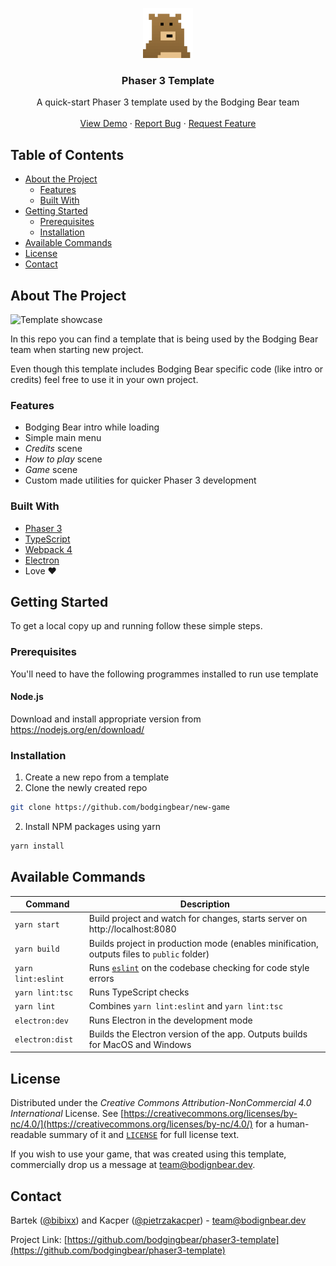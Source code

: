 <!-- PROJECT LOGO -->
<p align="center">
  <a href="https://github.com/bodgingbear/phaser3-template">
    <img src="assets/images/readme/logo_transparent.png" alt="Bodging Bear" width="80" height="80">
  </a>

  <h3 align="center">Phaser 3 Template</h3>

  <p align="center">
    A quick-start Phaser 3 template used by the Bodging Bear team
    <br />
    <br />
    <a href="https://phaser3-template.bodgingbear.dev/">View Demo</a>
    ·
    <a href="https://github.com/bodgingbear/phaser3-template/issues">Report Bug</a>
    ·
    <a href="https://github.com/bodgingbear/phaser3-template/issues">Request Feature</a>
  </p>
</p>



<!-- TABLE OF CONTENTS -->
## Table of Contents

* [About the Project](#about-the-project)
  * [Features](#features)
  * [Built With](#built-with)
* [Getting Started](#getting-started)
  * [Prerequisites](#prerequisites)
  * [Installation](#installation)
* [Available Commands](#available-commands)
* [License](#license)
* [Contact](#contact)



<!-- ABOUT THE PROJECT -->
## About The Project

![Template showcase](assets/images/readme/intro.gif)

In this repo you can find a template that is being used by the Bodging Bear team when starting new project.

Even though this template includes Bodging Bear specific code (like intro or credits) feel free to use it in your own project.

### Features
* Bodging Bear intro while loading
* Simple main menu
* _Credits_ scene
* _How to play_ scene
* _Game_ scene
* Custom made utilities for quicker Phaser 3 development

### Built With

* [Phaser 3](https://phaser.io/)
* [TypeScript](https://www.typescriptlang.org/)
* [Webpack 4](https://webpack.js.org/)
* [Electron](https://www.electronjs.org/)
* Love ❤️



<!-- GETTING STARTED -->
## Getting Started

To get a local copy up and running follow these simple steps.

### Prerequisites

You'll need to have the following programmes installed to run use template

#### Node.js
Download and install appropriate version from https://nodejs.org/en/download/

### Installation

1. Create a new repo from a template
2. Clone the newly created repo
```sh
git clone https://github.com/bodgingbear/new-game
```
2. Install NPM packages using yarn
```sh
yarn install
```



<!-- USAGE EXAMPLES -->
## Available Commands

| Command | Description |
|---------|-------------|
| `yarn start` | Build project and watch for changes, starts server on http://localhost:8080 |
| `yarn build` | Builds project in production mode (enables minification, outputs files to `public` folder) |
| `yarn lint:eslint` | Runs [`eslint`](https://eslint.org/) on the codebase checking for code style errors |
| `yarn lint:tsc` | Runs TypeScript checks |
| `yarn lint` | Combines `yarn lint:eslint` and `yarn lint:tsc` |
| `electron:dev` | Runs Electron in the development mode |
| `electron:dist` | Builds the Electron version of the app. Outputs builds for MacOS and Windows |



<!-- LICENSE -->
## License

Distributed under the _Creative Commons Attribution-NonCommercial 4.0 International_ License. See [https://creativecommons.org/licenses/by-nc/4.0/](https://creativecommons.org/licenses/by-nc/4.0/) for a human-readable summary of it and [`LICENSE`](./LICENSE.md) for full license text.

If you wish to use your game, that was created using this template, commercially drop us a message at [team@bodignbear.dev](mailto:team@bodgingbear.dev).


<!-- CONTACT -->
## Contact

Bartek ([@bibixx](https://twitter.com/bibix1999)) and Kacper ([@pietrzakacper](https://twitter.com/pietrzakacper)) - [team@bodignbear.dev](mailto:team@bodgingbear.dev)

Project Link: [https://github.com/bodgingbear/phaser3-template](https://github.com/bodgingbear/phaser3-template)
